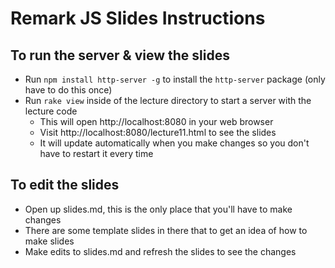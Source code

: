 # Remark JS Slides Instructions

## To run the server & view the slides
- Run `npm install http-server -g` to install the `http-server` package (only have to do this once)
- Run `rake view` inside of the lecture directory to start a server with the lecture code
  - This will open http://localhost:8080 in your web browser
  - Visit http://localhost:8080/lecture11.html to see the slides
  - It will update automatically when you make changes so you don't have to restart it every time

## To edit the slides
- Open up slides.md, this is the only place that you'll have to make changes
- There are some template slides in there that to get an idea of how to make slides
- Make edits to slides.md and refresh the slides to see the changes

